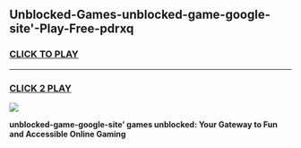 
## Unblocked-Games-unblocked-game-google-site'-Play-Free-pdrxq
<h3>
<a href="https://premium76.site?title=unblocked-game-google-site'&ref=23A">CLICK TO PLAY</a></h3>
<hr>

<h3>
<a href="https://premium76.site?title=unblocked-game-google-site'&ref=23A">CLICK 2 PLAY</a>
  
</h3>

<a href="https://premium76.site?title=unblocked-game-google-site'&ref=23A"><img src="https://clearcache.store/games.png"></a>


**unblocked-game-google-site' games unblocked: Your Gateway to Fun and Accessible Online Gaming**
